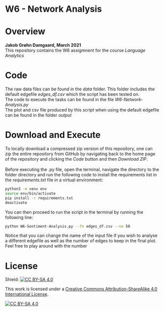 # W6 - Network Analysis

# Overview 

**Jakob Grøhn Damgaard, March 2021** <br/>
This repository contains the W6 assigmnent for the course *Language Analytics*

# Code
The raw data files can be found in the *data* folder. This folder includes the default edgefile *edges_df.csv* which the script has been tested on. <br/>
The code to execute the tasks can be found in the file *W6-Network-Analysis.py*<br/>
The plot and csv file produced by this script when using the default edgefile can be found in the folder *output*<br/>

# Download and Execute
To locally download a compressed zip version of this repository, one can zip the entire repository from GitHub by navigating back to the home page of the repository and clicking the *Code* button and then *Download ZIP*. <br/>
<br>
Before executing the .py file, open the terminal, navigate the directory to the folder directory and run the following code to install the requirements list in the *requirements.txt* file in a virtual environment:
<br>
```bash
python3 -m venv env
source env/bin/activate
pip install -r requirements.txt
deactivate
```

You can then proceed to run the script in the terminal by running the following line: 

```bash
python W6-Sentiment-Analysis.py --fn edges_df.csv --ne 50
```
Notice that you can change the name of the input file if you wish to analyse a different edgefile as well as the number of edges to keep in the final plot. Feel free to play around with the number 

# License
Shield: [![CC BY-SA 4.0][cc-by-sa-shield]][cc-by-sa]

This work is licensed under a
[Creative Commons Attribution-ShareAlike 4.0 International License][cc-by-sa].

[![CC BY-SA 4.0][cc-by-sa-image]][cc-by-sa]

[cc-by-sa]: http://creativecommons.org/licenses/by-sa/4.0/
[cc-by-sa-image]: https://licensebuttons.net/l/by-sa/4.0/88x31.png
[cc-by-sa-shield]: https://img.shields.io/badge/License-CC%20BY--SA%204.0-lightgrey.svg

